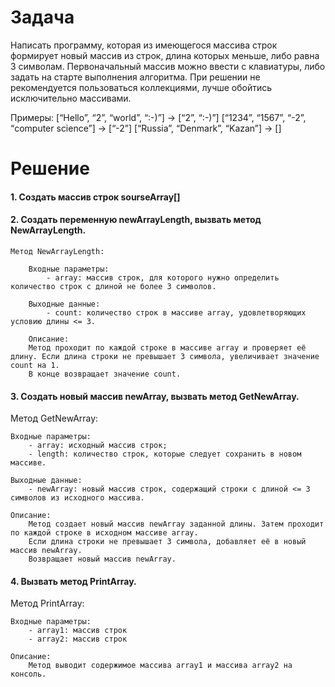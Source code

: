 # Задача 

Написать программу, которая из имеющегося массива строк формирует новый массив 
из строк, длина которых меньше, либо равна 3 символам. Первоначальный массив можно ввести 
с клавиатуры, либо задать на старте выполнения алгоритма. При решении не рекомендуется 
пользоваться коллекциями, лучше обойтись исключительно массивами.

Примеры:
[“Hello”, “2”, “world”, “:-)”] → [“2”, “:-)”]
[“1234”, “1567”, “-2”, “computer science”] → [“-2”]
[“Russia”, “Denmark”, “Kazan”] → []

# Решение

#### 1. Создать массив строк sourseArray[]

#### 2. Создать переменную newArrayLength, вызвать метод NewArrayLength.

    Метод NewArrayLength:

        Входные параметры:
            - array: массив строк, для которого нужно определить количество строк с длиной не более 3 символов.

        Выходные данные:
            - count: количество строк в массиве array, удовлетворяющих условию длины <= 3.

        Описание:
        Метод проходит по каждой строке в массиве array и проверяет её длину. Если длина строки не превышает 3 символа, увеличивает значение count на 1.
        В конце возвращает значение count.

#### 3. Создать новый массив newArray, вызвать метод GetNewArray.
Метод GetNewArray:

    Входные параметры:
        - array: исходный массив строк;
        - length: количество строк, которые следует сохранить в новом массиве.

    Выходные данные:
        - newArray: новый массив строк, содержащий строки с длиной <= 3 символов из исходного массива.

    Описание:
        Метод создает новый массив newArray заданной длины. Затем проходит по каждой строке в исходном массиве array.
        Если длина строки не превышает 3 символа, добавляет её в новый массив newArray.
        Возвращает новый массив newArray.

#### 4. Вызвать метод PrintArray.
Метод PrintArray:

    Входные параметры:
        - array1: массив строк
        - array2: массив строк

    Описание:
        Метод выводит содержимое массива array1 и массива array2 на консоль.